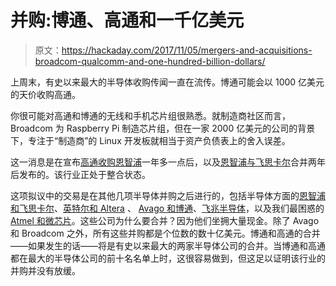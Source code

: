 # 并购:博通、高通和一千亿美元

> 原文：<https://hackaday.com/2017/11/05/mergers-and-acquisitions-broadcom-qualcomm-and-one-hundred-billion-dollars/>

上周末，有史以来最大的半导体收购传闻一直在流传。博通可能会以 1000 亿美元的天价收购高通。

你很可能对高通和博通的无线和手机芯片组很熟悉。就制造商社区而言，Broadcom 为 Raspberry Pi 制造芯片组，但在一家 2000 亿美元的公司的背景下，专注于“制造商”的 Linux 开发板就相当于资产负债表上的舍入误差。

这一消息是在宣布[高通收购恩智浦](https://hackaday.com/2016/09/30/qualcomm-looks-to-gobble-up-nxp/)一年多一点后，以及[恩智浦与飞思卡尔](https://hackaday.com/2015/03/02/nxp-freescale-merge/)合并两年后发布的。该行业正处于整合状态。

这项拟议中的交易是在其他几项半导体并购之后进行的，包括半导体方面的[恩智浦和飞思卡尔](https://hackaday.com/2015/03/02/nxp-freescale-merge/)、[英特尔和 Altera](https://hackaday.com/2015/06/01/intel-buys-altera-for-16-7-billion/) 、 [Avago 和博通](https://hackaday.com/2015/05/28/avago-buys-broadcom-for-37-billion/)、[飞兆半导体](http://hackaday.com/2015/11/19/on-semiconductor-acquires-fairchild/)，以及我们最困惑的 [Atmel 和微芯片](https://hackaday.com/2016/10/18/whats-the-deal-with-atmel-and-microchip/)。这些公司为什么要合并？因为他们坐拥大量现金。除了 Avago 和 Broadcom 之外，所有这些并购都是个位数的数十亿美元。博通和高通的合并——如果发生的话——将是有史以来最大的两家半导体公司的合并。当博通和高通都在最大的半导体公司的前十名名单上时，这很容易做到，但这足以证明该行业的并购并没有放缓。